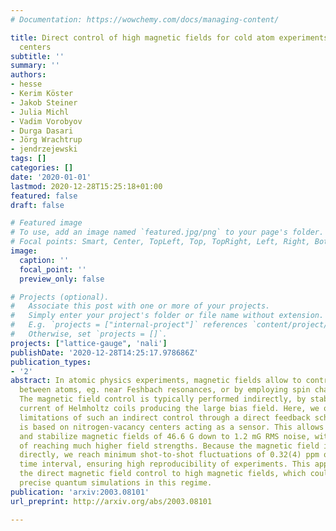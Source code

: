 ```yaml
---
# Documentation: https://wowchemy.com/docs/managing-content/

title: Direct control of high magnetic fields for cold atom experiments based on NV
  centers
subtitle: ''
summary: ''
authors:
- hesse
- Kerim Köster
- Jakob Steiner
- Julia Michl
- Vadim Vorobyov
- Durga Dasari
- Jörg Wrachtrup
- jendrzejewski
tags: []
categories: []
date: '2020-01-01'
lastmod: 2020-12-28T15:25:18+01:00
featured: false
draft: false

# Featured image
# To use, add an image named `featured.jpg/png` to your page's folder.
# Focal points: Smart, Center, TopLeft, Top, TopRight, Left, Right, BottomLeft, Bottom, BottomRight.
image:
  caption: ''
  focal_point: ''
  preview_only: false

# Projects (optional).
#   Associate this post with one or more of your projects.
#   Simply enter your project's folder or file name without extension.
#   E.g. `projects = ["internal-project"]` references `content/project/deep-learning/index.md`.
#   Otherwise, set `projects = []`.
projects: ["lattice-gauge", 'nali']
publishDate: '2020-12-28T14:25:17.978686Z'
publication_types:
- '2'
abstract: In atomic physics experiments, magnetic fields allow to control the interactions
  between atoms, eg. near Feshbach resonances, or by employing spin changing collisions.
  The magnetic field control is typically performed indirectly, by stabilizing the
  current of Helmholtz coils producing the large bias field. Here, we overcome the
  limitations of such an indirect control through a direct feedback scheme, which
  is based on nitrogen-vacancy centers acting as a sensor. This allows us to measure
  and stabilize magnetic fields of 46.6 G down to 1.2 mG RMS noise, with the potential
  of reaching much higher field strengths. Because the magnetic field is measured
  directly, we reach minimum shot-to-shot fluctuations of 0.32(4) ppm on a 22 minute
  time interval, ensuring high reproducibility of experiments. This approach extends
  the direct magnetic field control to high magnetic fields, which could enable new
  precise quantum simulations in this regime.
publication: 'arxiv:2003.08101'
url_preprint: http://arxiv.org/abs/2003.08101

---
```

